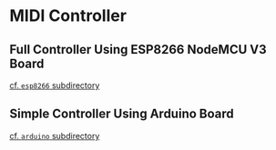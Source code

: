 # MIDI Controller

## Full Controller Using ESP8266 NodeMCU V3 Board

[cf. `esp8266` subdirectory](esp8266/README.md)


## Simple Controller Using Arduino Board

[cf. `arduino` subdirectory](arduino/README.md)
